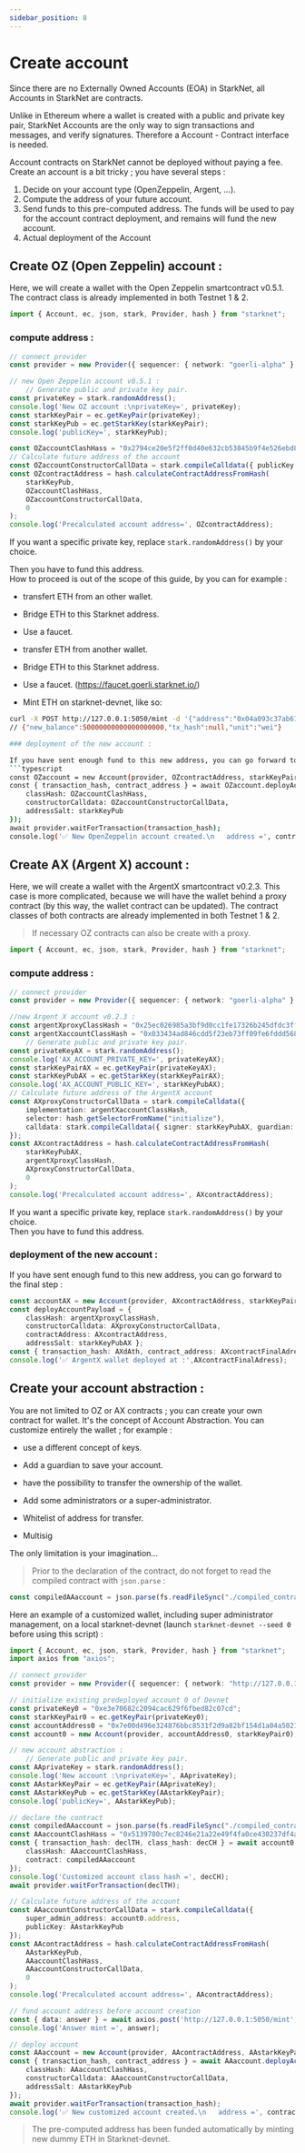 ```yaml
---
sidebar_position: 8
---
```


# Create account

Since there are no Externally Owned Accounts (EOA) in StarkNet, all Accounts in StarkNet are contracts.

Unlike in Ethereum where a wallet is created with a public and private key pair, StarkNet Accounts are the only way to sign transactions and messages, and verify signatures. Therefore a Account - Contract interface is needed.

Account contracts on StarkNet cannot be deployed without paying a fee.
Create an account is a bit tricky ; you have several steps :

1. Decide on your account type (OpenZeppelin, Argent, ...).
2. Compute the address of your future account.
3. Send funds to this pre-computed address. The funds will be used to pay for the account contract deployment, and remains will fund the new account.
4. Actual deployment of the Account

## Create OZ (Open Zeppelin) account :

Here, we will create a wallet with the Open Zeppelin smartcontract v0.5.1. The contract class is already implemented in both Testnet 1 & 2.

```typescript
import { Account, ec, json, stark, Provider, hash } from "starknet";
```

### compute address :

```typescript
// connect provider
const provider = new Provider({ sequencer: { network: "goerli-alpha" } });

// new Open Zeppelin account v0.5.1 :
    // Generate public and private key pair.
const privateKey = stark.randomAddress();
console.log('New OZ account :\nprivateKey=', privateKey);
const starkKeyPair = ec.getKeyPair(privateKey);
const starkKeyPub = ec.getStarkKey(starkKeyPair);
console.log('publicKey=', starkKeyPub);

const OZaccountClashHass = "0x2794ce20e5f2ff0d40e632cb53845b9f4e526ebd8471983f7dbd355b721d5a";
// Calculate future address of the account
const OZaccountConstructorCallData = stark.compileCalldata({ publicKey: starkKeyPub });
const OZcontractAddress = hash.calculateContractAddressFromHash(
    starkKeyPub,
    OZaccountClashHass,
    OZaccountConstructorCallData,
    0
);
console.log('Precalculated account address=', OZcontractAddress);

```

If you want a specific private key, replace `stark.randomAddress()` by your choice.

Then you have to fund this address.  
How to proceed is out of the scope of this guide, by you can for example :

- transfert ETH from an other wallet.

- Bridge ETH to this Starknet address.

- Use a faucet.

- transfer ETH from another wallet.
- Bridge ETH to this Starknet address.
- Use a faucet. (https://faucet.goerli.starknet.io/)
- Mint ETH on starknet-devnet, like so:

````bash
curl -X POST http://127.0.0.1:5050/mint -d '{"address":"0x04a093c37ab61065d001550089b1089922212c60b34e662bb14f2f91faee2979","amount":50000000000000000000,"lite":true}' -H "Content-Type:application/json"
// {"new_balance":50000000000000000000,"tx_hash":null,"unit":"wei"}

### deployment of the new account :

If you have sent enough fund to this new address, you can go forward to the final step :
```typescript
const OZaccount = new Account(provider, OZcontractAddress, starkKeyPair);
const { transaction_hash, contract_address } = await OZaccount.deployAccount({
    classHash: OZaccountClashHass,
    constructorCalldata: OZaccountConstructorCallData,
    addressSalt: starkKeyPub
});
await provider.waitForTransaction(transaction_hash);
console.log('✅ New OpenZeppelin account created.\n   address =', contract_address);
````

## Create AX (Argent X) account :

Here, we will create a wallet with the ArgentX smartcontract v0.2.3. This case is more complicated, because we will have the wallet behind a proxy contract (by this way, the wallet contract can be updated). The contract classes of both contracts are already implemented in both Testnet 1 & 2.

> If necessary OZ contracts can also be create with a proxy.

```typescript
import { Account, ec, json, stark, Provider, hash } from "starknet";
```

### compute address :

```typescript
// connect provider
const provider = new Provider({ sequencer: { network: "goerli-alpha" } });

//new Argent X account v0.2.3 :
const argentXproxyClassHash = "0x25ec026985a3bf9d0cc1fe17326b245dfdc3ff89b8fde106542a3ea56c5a918";
const argentXaccountClassHash = "0x033434ad846cdd5f23eb73ff09fe6fddd568284a0fb7d1be20ee482f044dabe2";
    // Generate public and private key pair.
const privateKeyAX = stark.randomAddress();
console.log('AX_ACCOUNT_PRIVATE_KEY=', privateKeyAX);
const starkKeyPairAX = ec.getKeyPair(privateKeyAX);
const starkKeyPubAX = ec.getStarkKey(starkKeyPairAX);
console.log('AX_ACCOUNT_PUBLIC_KEY=', starkKeyPubAX);
// Calculate future address of the ArgentX account
const AXproxyConstructorCallData = stark.compileCalldata({
    implementation: argentXaccountClassHash,
    selector: hash.getSelectorFromName("initialize"),
    calldata: stark.compileCalldata({ signer: starkKeyPubAX, guardian: "0" }),
});
const AXcontractAddress = hash.calculateContractAddressFromHash(
    starkKeyPubAX,
    argentXproxyClassHash,
    AXproxyConstructorCallData,
    0
);
console.log('Precalculated account address=', AXcontractAddress);
```

If you want a specific private key, replace `stark.randomAddress()` by your choice.  
Then you have to fund this address.

### deployment of the new account :

If you have sent enough fund to this new address, you can go forward to the final step :

```typescript
const accountAX = new Account(provider, AXcontractAddress, starkKeyPairAX);
const deployAccountPayload = {
    classHash: argentXproxyClassHash,
    constructorCalldata: AXproxyConstructorCallData,
    contractAddress: AXcontractAddress,
    addressSalt: starkKeyPubAX };
const { transaction_hash: AXdAth, contract_address: AXcontractFinalAdress } = await accountAX.deployAccount(deployAccountPayload);
console.log('✅ ArgentX wallet deployed at :',AXcontractFinalAdress);
```

## Create your account abstraction :

You are not limited to OZ or AX contracts ; you can create your own contract for wallet. It's the concept of Account Abstraction.
You can customize entirely the wallet ; for example :

- use a different concept of keys.

- Add a guardian to save your account.

- have the possibility to transfer the ownership of the wallet.

- Add some administrators or a super-administrator.

- Whitelist of address for transfer.

- Multisig

The only limitation is your imagination...

> Prior to the declaration of the contract, do not forget to read the compiled contract with `json.parse` :

```typescript
const compiledAAaccount = json.parse(fs.readFileSync("./compiled_contracts/myAccountAbstraction.json").toString("ascii")
```

Here an example of a customized wallet, including super administrator management, on a local starknet-devnet (launch `starknet-devnet --seed 0` before using this script) :

```typescript
import { Account, ec, json, stark, Provider, hash } from "starknet";
import axios from "axios";
```

```typescript
// connect provider
const provider = new Provider({ sequencer: { network: "http://127.0.0.1:5050" } });

// initialize existing predeployed account 0 of Devnet
const privateKey0 = "0xe3e70682c2094cac629f6fbed82c07cd";
const starkKeyPair0 = ec.getKeyPair(privateKey0);
const accountAddress0 = "0x7e00d496e324876bbc8531f2d9a82bf154d1a04a50218ee74cdd372f75a551a";
const account0 = new Account(provider, accountAddress0, starkKeyPair0);

// new account abstraction :
    // Generate public and private key pair.
const AAprivateKey = stark.randomAddress();
console.log('New account :\nprivateKey=', AAprivateKey);
const AAstarkKeyPair = ec.getKeyPair(AAprivateKey);
const AAstarkKeyPub = ec.getStarkKey(AAstarkKeyPair);
console.log('publicKey=', AAstarkKeyPub);

// declare the contract
const compiledAAaccount = json.parse(fs.readFileSync("./compiled_contracts/myAccountAbstraction.json").toString("ascii")
const AAaccountClashHass = "0x5139780c7ec8246e21a22e49f4fa0ce430237df4a4b241214a3a5a5c120120d";
const { transaction_hash: declTH, class_hash: decCH } = await account0.declare({
    classHash: AAaccountClashHass,
    contract: compiledAAaccount
});
console.log('Customized account class hash =', decCH);
await provider.waitForTransaction(declTH);

// Calculate future address of the account
const AAaccountConstructorCallData = stark.compileCalldata({
    super_admin_address: account0.address,
    publicKey: AAstarkKeyPub
});
const AAcontractAddress = hash.calculateContractAddressFromHash(
    AAstarkKeyPub,
    AAaccountClashHass,
    AAaccountConstructorCallData,
    0
);
console.log('Precalculated account address=', AAcontractAddress);

// fund account address before account creation
const { data: answer } = await axios.post('http://127.0.0.1:5050/mint', { "address": AAcontractAddress, "amount": 50_000_000_000_000_000_000, "lite": true }, { headers: { "Content-Type": "application/json" } });
console.log('Answer mint =', answer);

// deploy account
const AAaccount = new Account(provider, AAcontractAddress, AAstarkKeyPair);
const { transaction_hash, contract_address } = await AAaccount.deployAccount({
    classHash: AAaccountClashHass,
    constructorCalldata: AAaccountConstructorCallData,
    addressSalt: AAstarkKeyPub
});
await provider.waitForTransaction(transaction_hash);
console.log('✅ New customized account created.\n   address =', contract_address);
```

> The pre-computed address has been funded automatically by minting new dummy ETH in Starknet-devnet.
